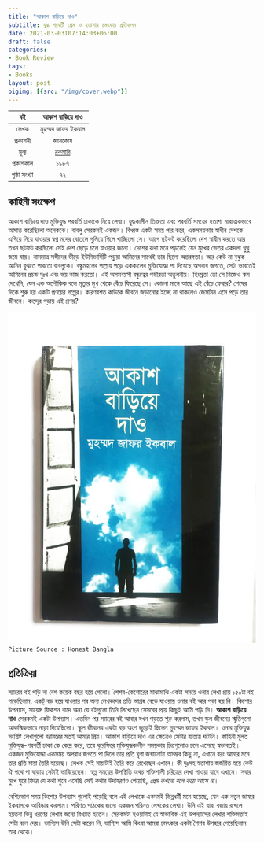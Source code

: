 ```yaml
---
title: "আকাশ বাড়িয়ে দাও"
subtitle: যুদ্ধ পরবর্তী প্রেম ও হতাশার চমৎকার প্রতিফলন
date: 2021-03-03T07:14:03+06:00
draft: false
categories:
- Book Review
tags:
- Books
layout: post
bigimg: [{src: "/img/cover.webp"}]
---
```

| **বই** | **আকাশ বাড়িয়ে দাও** |
|:---:|:---:|
| লেখক | মুহম্মদ জাফর ইকবাল |
| প্রকাশনী | জ্ঞানকোষ |
| মূল্য | [রকমারি](https://www.rokomari.com/book/9051/akash-bariea-dao) |
| প্রকাশকাল | ১৯৮৭ |
| পৃষ্ঠা সংখ্যা | ৭২ |

## কাহিনী সংক্ষেপ
আকাশ বাড়িয়ে দাও মুক্তিযুদ্ধ পরবর্তি ঢাকাকে নিয়ে লেখা। যুদ্ধকালীন তিক্ততা এবং পরবর্তি সময়ের হতাশা মারাত্মকভাবে আঘাত করেছিলো অনেককে। বাবলু সেরকমই একজন। বিধ্বস্ত একটা সময় পার করে, একসময়কার স্বাধীন দেশকে এগিয়ে নিয়ে যাওয়ার স্বপ্ন মদের বোতলে গুলিয়ে গিলে খাচ্ছিলো সে। আগে ছটফট করেছিলো দেশ স্বাধীন করতে আর তখন ছটফট করছিলো সেই দেশ ছেড়ে চলে যাওয়ার জন্যে। দেশের কথা মনে পড়লেই যেন মুখের ভেতর একদলা থুথু জমে যায়। নামমাত্র সঙ্গীদের ভীড়ে ইউনিভার্সিটি পড়ুয়া আমিনের সাথেই তার ছিলো অন্তরঙ্গতা। আর কেউ না বুঝুক আমিন বুঝতে পারতো বাবলুকে। বন্ধুমহলের পাল্লায় পড়ে এককালের মুক্তিযোদ্ধা পা দিয়েছে অপরাধ জগতে, সেটা ভাবতেই আমিনের প্রচন্ড দুঃখ এবং ভয় কাজ করতো। এই অসমবয়সী বন্ধুত্বের গভীরতা অতুলনীয়। হিংস্রতা তো সে নিজেও কম দেখেনি, যেন এক অলৌকিক বলে মৃত্যুর মুখ থেকে বেঁচে ফিরেছে সে। কোনো মানে আছে এই বেঁচে ফেরার? শেষের দিকে শুরু হয় একটি প্রণয়ের গল্পের। কারণবশত কাউকে জীবনে জড়ানোর ইচ্ছে না থাকলেও জেসমিন এসে পড়ে তার জীবনে। কতদূর গড়ায় এই প্রণয়?

![Akash Bariye Dao](/img/akash-bariye-dao.webp)
`Picture Source : Honest Bangla`

## প্রতিক্রিয়া
স্যারের বই পড়ি না বেশ কয়েক বছর হয়ে গেলো। শৈশব-কৈশোরের মাঝামাঝি একটা সময়ে ওনার লেখা প্রায় ১৫০টা বই পড়েছিলাম, একটু বড় হয়ে যাওয়ার পর অন্য লেখকদের প্রতি আগ্রহ বেড়ে যাওয়ায় ওনার বই আর পড়া হয় নি। কিশোর উপন্যাস, সায়েন্স ফিকশন বাদে অন্য যে বইগুলো তিনি লিখেছেন সেসবের প্রায় কিছুই আমি পড়ি নি। **আকাশ বাড়িয়ে দাও** সেরকমই একটা উপন্যাস। এতদিন পর স্যারের বই আবার যখন পড়তে শুরু করলাম, তখন স্কুল জীবনের স্মৃতিগুলো আকস্মিকভাবে নাড়া দিয়েছিলো। স্কুল জীবনের একটা বড় অংশ জুড়েই ছিলেন মুহম্মদ জাফর ইকবাল।
ওনার মুক্তিযুদ্ধ সংশ্লিষ্ট লেখাগুলো বরাবরের মতই আমার প্রিয়। আকাশ বাড়িয়ে দাও এর ক্ষেত্রেও সেটার ব্যত্যয় ঘটেনি। কাহিনী মূলত মুক্তিযুদ্ধ-পরবর্তী ঢাকা কে কেন্দ্র করে, তবে ঘুরেফিরে মুক্তিযুদ্ধকালীন সময়কার চিত্রগুলোও চলে এসেছে স্বভাবতই। একজন মুক্তিযোদ্ধা একসময় অপরাধ জগতে পা দিলে তার প্রতি ঘৃণা জন্মানোটা অসম্ভব কিছু না, এখানে বরং আমার মনে তার প্রতি মায়া তৈরি হয়েছে। লেখক সেই মায়াটাই তৈরি করে রেখেছেন এখানে। কী দুঃসহ হতাশায় জর্জরিত হয়ে কেউ ঐ পথে পা বাড়ায় সেটাই ভাবিয়েছেন। স্বল্প সময়ের উপস্থিতি অথচ শক্তিশালী চরিত্রের দেখা পাওয়া যাবে এখানে। সবার মুখে ঘুরে ফিরে যে কথা শুনে এসেছি সেই কথার উদাহরণও পেয়েছি, _প্রেম কখনো বলে কয়ে আসে না_।

বেশিরভাগ সময় কিশোর উপন্যাস গুলোই পড়েছি বলে এই লেখাকে একদমই ভিন্নধর্মী মনে হয়েছে, যেন এক নতুন জাফর ইকবালকে আবিষ্কার করলাম। পরিণত পাঠকের জন্যে একজন পরিনত লেখকের লেখা। উনি এই ধারা বজায় রাখলে হয়তবা ভিন্ন ধরণের লেখার জন্যে বিখ্যাত হতেন। সেরকমটা হওয়াটাই যে স্বাভাবিক এই উপন্যাসের লেখার শক্তিমত্তাই সেটা বলে দেয়। ভাগ্যিস উনি সেটা করেন নি, ভাগ্যিস আমি কিংবা আমরা চমৎকার একটা শৈশব উপহার পেয়েছিলাম তার থেকে।
